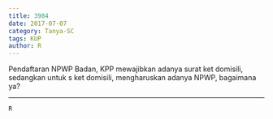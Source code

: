 ```yaml
---
title: 3984
date: 2017-07-07
category: Tanya-SC
tags: KUP
author: R
---
```


Pendaftaran NPWP Badan, KPP mewajibkan adanya surat ket domisili, sedangkan untuk s ket domisili, mengharuskan adanya NPWP, bagaimana ya?

---



`R`
